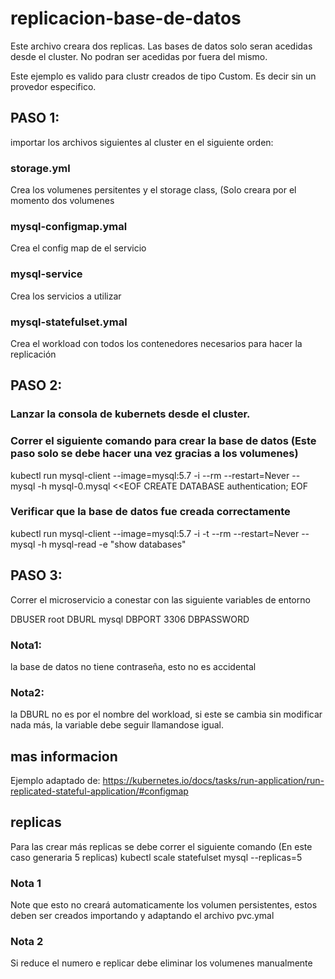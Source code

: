 # replicacion-base-de-datos

Este archivo creara dos replicas. Las bases de datos solo seran acedidas desde el cluster. No podran ser acedidas por fuera del mismo.

Este ejemplo es valido para clustr creados de tipo Custom. Es decir sin un provedor especifico.

## PASO 1:
importar los archivos siguientes al cluster en el siguiente orden:
 ### storage.yml
 Crea los volumenes persitentes y el storage class, (Solo creara por el momento dos volumenes
 ### mysql-configmap.ymal
 Crea el config map de el servicio
 ### mysql-service
 Crea los servicios a utilizar
 ### mysql-statefulset.ymal
 Crea el workload con todos los contenedores necesarios para hacer la replicación

## PASO 2:
### Lanzar la consola de kubernets desde el cluster.
### Correr el siguiente comando para crear la base de datos (Este paso solo se debe hacer una vez gracias a los volumenes)
 
kubectl run mysql-client --image=mysql:5.7 -i --rm --restart=Never --\
  mysql -h mysql-0.mysql <<EOF
CREATE DATABASE authentication;
EOF
 ### Verificar que la base de datos fue creada correctamente
kubectl run mysql-client --image=mysql:5.7 -i -t --rm --restart=Never --\
  mysql -h mysql-read -e "show databases"

## PASO 3:
Correr el microservicio a conestar con las siguiente variables de entorno

  DBUSER	root
  DBURL	mysql
  DBPORT	3306
  DBPASSWORD	
  
  ### Nota1: 
  la base de datos no tiene contraseña, esto no es accidental 
  ### Nota2: 
  la DBURL no es por el nombre del workload, si este se cambia sin modificar nada más, la variable debe seguir llamandose igual.


## mas informacion
 Ejemplo adaptado de:
https://kubernetes.io/docs/tasks/run-application/run-replicated-stateful-application/#configmap

## replicas
Para las crear más replicas se debe correr el siguiente comando (En este caso generaria 5 replicas)
kubectl scale statefulset mysql  --replicas=5

### Nota 1
Note que esto no creará automaticamente los volumen persistentes, estos deben ser creados importando y adaptando el archivo pvc.ymal

### Nota 2
Si reduce el numero e replicar debe eliminar los volumenes manualmente
